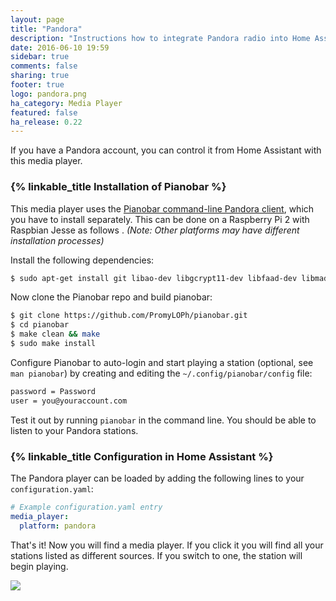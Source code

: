 ```yaml
---
layout: page
title: "Pandora"
description: "Instructions how to integrate Pandora radio into Home Assistant."
date: 2016-06-10 19:59
sidebar: true
comments: false
sharing: true
footer: true
logo: pandora.png
ha_category: Media Player
featured: false
ha_release: 0.22
---
```


If you have a Pandora account, you can control it from Home Assistant with this media player. 


### {% linkable_title Installation of Pianobar %}

This media player uses the [Pianobar command-line Pandora client](https://github.com/PromyLOPh/pianobar), which you have to install separately. This can be done on a Raspberry Pi 2 with Raspbian Jesse as follows . _(Note: Other platforms may have different installation processes)_

Install the following dependencies:

```bash
$ sudo apt-get install git libao-dev libgcrypt11-dev libfaad-dev libmad0-dev libjson0-dev make pkg-config libav-tools libavcodec-extra libavcodec-dev libcurl4-openssl-dev  libavfilter-dev libavformat-dev
```

Now clone the Pianobar repo and build pianobar:

```bash
$ git clone https://github.com/PromyLOPh/pianobar.git
$ cd pianobar
$ make clean && make
$ sudo make install
```

Configure Pianobar to auto-login and start playing a station (optional, see `man pianobar`) by creating and editing the `~/.config/pianobar/config` file:

```bash
password = Password
user = you@youraccount.com
```

Test it out by running `pianobar` in the command line. You should be able to listen to your Pandora stations.

### {% linkable_title Configuration in Home Assistant %}

The Pandora player can be loaded by adding the following lines to your `configuration.yaml`:

```yaml
# Example configuration.yaml entry
media_player:
  platform: pandora
```

That's it! Now you will find a media player. If you click it you will find all your stations listed as different sources. If you switch to one, the station will begin playing. 

<p class='img'>
<img src='/images/screenshots/pandora_player.png' />
</p>

